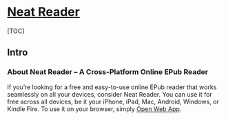 # [Neat Reader](https://www.neat-reader.com)

[TOC]



## Intro

### About Neat Reader – A Cross-Platform Online EPub Reader

If you’re looking for a free and easy-to-use online EPub reader that works seamlessly on all your devices, consider Neat Reader. You can use it for free across all devices, be it your iPhone, iPad, Mac, Android, Windows, or Kindle Fire. To use it on your browser, simply [Open Web App](https://www.neat-reader.com/webapp).